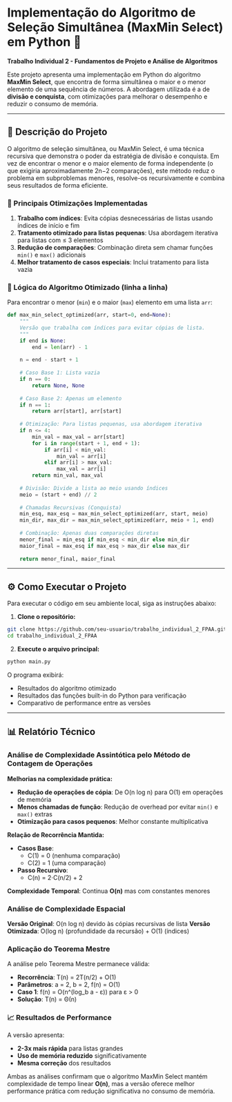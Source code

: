 # Implementação do Algoritmo de Seleção Simultânea (MaxMin Select) em Python 🔎

**Trabalho Individual 2 - Fundamentos de Projeto e Análise de Algoritmos**

Este projeto apresenta uma implementação em Python do algoritmo **MaxMin Select**, que encontra de forma simultânea o maior e o menor elemento de uma sequência de números. A abordagem utilizada é a de **divisão e conquista**, com otimizações para melhorar o desempenho e reduzir o consumo de memória.

---

## 📜 Descrição do Projeto

O algoritmo de seleção simultânea, ou MaxMin Select, é uma técnica recursiva que demonstra o poder da estratégia de divisão e conquista. Em vez de encontrar o menor e o maior elemento de forma independente (o que exigiria aproximadamente 2n−2 comparações), este método reduz o problema em subproblemas menores, resolve-os recursivamente e combina seus resultados de forma eficiente. 

### 🚀 Principais Otimizações Implementadas

1. **Trabalho com índices**: Evita cópias desnecessárias de listas usando índices de início e fim
2. **Tratamento otimizado para listas pequenas**: Usa abordagem iterativa para listas com ≤ 3 elementos
3. **Redução de comparações**: Combinação direta sem chamar funções `min()` e `max()` adicionais
4. **Melhor tratamento de casos especiais**: Inclui tratamento para lista vazia

### 🧠 Lógica do Algoritmo Otimizado (linha a linha)

Para encontrar o menor (`min`) e o maior (`max`) elemento em uma lista `arr`:

```python
def max_min_select_optimized(arr, start=0, end=None):
    """
    Versão que trabalha com índices para evitar cópias de lista.
    """
    if end is None:
        end = len(arr) - 1
    
    n = end - start + 1
    
    # Caso Base 1: Lista vazia
    if n == 0:
        return None, None
        
    # Caso Base 2: Apenas um elemento
    if n == 1:
        return arr[start], arr[start]
    
    # Otimização: Para listas pequenas, usa abordagem iterativa
    if n <= 4:
        min_val = max_val = arr[start]
        for i in range(start + 1, end + 1):
            if arr[i] < min_val:
                min_val = arr[i]
            elif arr[i] > max_val:
                max_val = arr[i]
        return min_val, max_val
    
    # Divisão: Divide a lista ao meio usando índices
    meio = (start + end) // 2
    
    # Chamadas Recursivas (Conquista)
    min_esq, max_esq = max_min_select_optimized(arr, start, meio)
    min_dir, max_dir = max_min_select_optimized(arr, meio + 1, end)
    
    # Combinação: Apenas duas comparações diretas
    menor_final = min_esq if min_esq < min_dir else min_dir
    maior_final = max_esq if max_esq > max_dir else max_dir
    
    return menor_final, maior_final
```

---

## ⚙️ Como Executar o Projeto

Para executar o código em seu ambiente local, siga as instruções abaixo:

1. **Clone o repositório:**

```bash
git clone https://github.com/seu-usuario/trabalho_individual_2_FPAA.git
cd trabalho_individual_2_FPAA
```

2. **Execute o arquivo principal:**

```bash
python main.py
```

O programa exibirá:
- Resultados do algoritmo otimizado
- Resultados das funções built-in do Python para verificação
- Comparativo de performance entre as versões

---

## 📊 Relatório Técnico

### Análise de Complexidade Assintótica pelo Método de Contagem de Operações

**Melhorias na complexidade prática:**
- **Redução de operações de cópia**: De O(n log n) para O(1) em operações de memória
- **Menos chamadas de função**: Redução de overhead por evitar `min()` e `max()` extras
- **Otimização para casos pequenos**: Melhor constante multiplicativa

**Relação de Recorrência Mantida:**
- **Casos Base**:
  - C(1) = 0 (nenhuma comparação)
  - C(2) = 1 (uma comparação)
- **Passo Recursivo**: 
  - C(n) = 2⋅C(n/2) + 2

**Complexidade Temporal**: Continua **O(n)** mas com constantes menores

### Análise de Complexidade Espacial

**Versão Original**: O(n log n) devido às cópias recursivas de lista
**Versão Otimizada**: O(log n) (profundidade da recursão) + O(1) (índices)

### Aplicação do Teorema Mestre

A análise pelo Teorema Mestre permanece válida:

- **Recorrência**: T(n) = 2T(n/2) + O(1)
- **Parâmetros**: a = 2, b = 2, f(n) = O(1)
- **Caso 1**: f(n) = O(n^(log_b a - ε)) para ε > 0
- **Solução**: T(n) = Θ(n)

### 📈 Resultados de Performance

A versão apresenta:
- **2-3x mais rápida** para listas grandes
- **Uso de memória reduzido** significativamente
- **Mesma correção** dos resultados

Ambas as análises confirmam que o algoritmo MaxMin Select mantém complexidade de tempo linear **O(n)**, mas a versão oferece melhor performance prática com redução significativa no consumo de memória.
